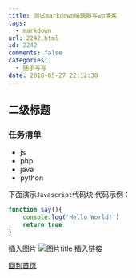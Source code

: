 ```yaml
---
title: 测试markdown编辑器写wp博客
tags:
  - markdown
url: 2242.html
id: 2242
comments: false
categories:
  - 随手写写
date: 2018-05-27 22:12:30
---
```


## 二级标题

### 任务清单
- js
- php
- java
- python


下面演示`Javascript`代码块
代码示例：
```javascript
function say(){
	console.log('Hello World!')
	return true
}
```
插入图片
![图片title](https://www.baidu.com/img/bd_logo1.png?where=super)
插入链接

[回到首页](/)